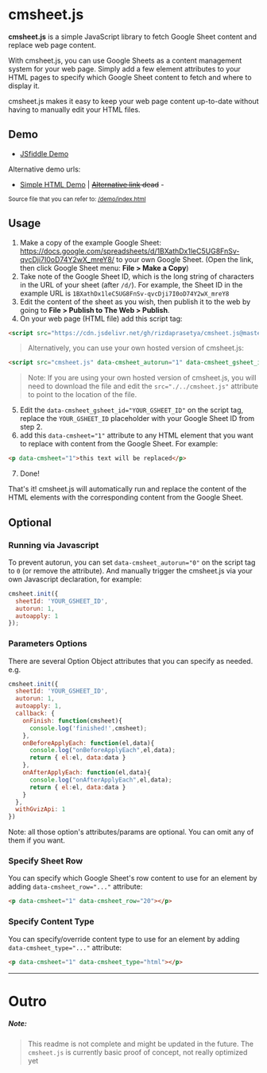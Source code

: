 # cmsheet.js
**cmsheet.js** is a simple JavaScript library to fetch Google Sheet content and replace web page content.

With cmsheet.js, you can use Google Sheets as a content management system for your web page. Simply add a few element attributes to your HTML pages to specify which Google Sheet content to fetch and where to display it.

cmsheet.js makes it easy to keep your web page content up-to-date without having to manually edit your HTML files.

## Demo
* [JSfiddle Demo](https://jsfiddle.net/raizerde/05euaqm4/embedded/result/)

Alternative demo urls:
* [Simple HTML Demo](https://raw.githack.com/rizdaprasetya/cmsheet.js/master/demo/index.html) | ~~[Alternative link](https://combinatronics.com/rizdaprasetya/cmsheet.js/master/demo/index.html) dead~~ - 

<small>Source file that you can refer to: [/demo/index.html](https://github.com/rizdaprasetya/cmsheet.js/blob/master/demo/index.html)</small>

## Usage
1. Make a copy of the example Google Sheet: https://docs.google.com/spreadsheets/d/1BXathDx1leC5UG8FnSv-qvcDji7I0oD74Y2wX_mreY8/ to your own Google Sheet. (Open the link, then click Google Sheet menu: **File > Make a Copy**)
2. Take note of the Google Sheet ID, which is the long string of characters in the URL of your sheet (after `/d/`). For example, the Sheet ID in the example URL is `1BXathDx1leC5UG8FnSv-qvcDji7I0oD74Y2wX_mreY8`
3. Edit the content of the sheet as you wish, then publish it to the web by going to **File > Publish to The Web > Publish**.
4. On your web page (HTML file) add this script tag:
```html
<script src="https://cdn.jsdelivr.net/gh/rizdaprasetya/cmsheet.js@master/cmsheet.js" data-cmsheet_autorun="1" data-cmsheet_gsheet_id="YOUR_GSHEET_ID"></script> 
```
> Alternatively, you can use your own hosted version of cmsheet.js:
```html
<script src="cmsheet.js" data-cmsheet_autorun="1" data-cmsheet_gsheet_id="YOUR_GSHEET_ID"></script> 
```
> Note: If you are using your own hosted version of cmsheet.js, you will need to download the file and edit the `src="./../cmsheet.js"` attribute to point to the location of the file.

5. Edit the `data-cmsheet_gsheet_id="YOUR_GSHEET_ID"` on the script tag, replace the `YOUR_GSHEET_ID` placeholder with your Google Sheet ID from step 2.
6. add this `data-cmsheet="1"` attribute to any HTML element that you want to replace with content from the Google Sheet. For example:
```html
<p data-cmsheet="1">this text will be replaced</p>
```
7. Done!

That's it! cmsheet.js will automatically run and replace the content of the HTML elements with the corresponding content from the Google Sheet.

## Optional
### Running via Javascript
To prevent autorun, you can set `data-cmsheet_autorun="0"` on the script tag to `0` (or remove the attribute).
And manually trigger the cmsheet.js via your own Javascript declaration, for example:
```javascript
cmsheet.init({
  sheetId: 'YOUR_GSHEET_ID',
  autorun: 1,
  autoapply: 1
});
```

### Parameters Options
There are several Option Object attributes that you can specify as needed. e.g.
```javascript
cmsheet.init({
  sheetId: 'YOUR_GSHEET_ID',
  autorun: 1,
  autoapply: 1,
  callback: { 
    onFinish: function(cmsheet){
      console.log('finished!',cmsheet);
    },
    onBeforeApplyEach: function(el,data){
      console.log("onBeforeApplyEach",el,data);
      return { el:el, data:data }
    },
    onAfterApplyEach: function(el,data){
      console.log("onAfterApplyEach",el,data);
      return { el:el, data:data }
    }
  },
  withGvizApi: 1
})
```
Note: all those option's attributes/params are optional. You can omit any of them if you want.

### Specify Sheet Row
You can specify which Google Sheet's row content to use for an element by adding `data-cmsheet_row="..."` attribute:
```html
<p data-cmsheet="1" data-cmsheet_row="20"></p>
```
### Specify Content Type
You can specify/override content type to use for an element by adding `data-cmsheet_type="..."` attribute:
```html
<p data-cmsheet="1" data-cmsheet_type="html"></p>
```

---

# Outro
##### Note:
> This readme is not complete and might be updated in the future. The `cmsheet.js` is currently basic proof of concept, not really optimized yet

